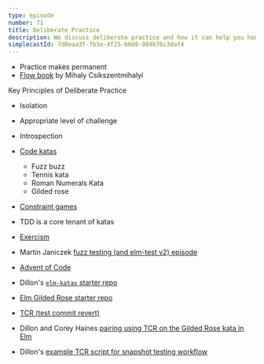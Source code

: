 ```yaml
---
type: episode
number: 71
title: Deliberate Practice
description: We discuss deliberate practice and how it can help you hone your craft, and make you even better at using Opaque Types.
simplecastId: 7d0eaa3f-fb3e-4f25-b0d8-904b76c3daf4
---
```


- Practice makes permanent
- [Flow book](https://www.amazon.com/Flow-Psychology-Experience-Perennial-Classics/dp/0061339202) by Mihaly Csikszentmihalyi

Key Principles of Deliberate Practice

- Isolation
- Appropriate level of challenge
- Introspection

- [Code katas](https://incrementalelm.com/kata)
  - Fuzz buzz
  - Tennis kata
  - Roman Numerals Kata
  - Gilded rose
- [Constraint games](https://rchavarria.github.io/blog/2017/07/07/coding-dojo/#constraint-games)
- TDD is a core tenant of katas
- [Exercism](https://exercism.org/)
- Martin Janiczek [fuzz testing (and elm-test v2) episode](https://elm-radio.com/episode/elm-test-v2)
- [Advent of Code](https://adventofcode.com/)
- Dillon's [`elm-katas` starter repo](https://github.com/dillonkearns/elm-katas)
- [Elm Gilded Rose starter repo](https://github.com/dillonkearns/elm-gilded-rose-kata)
- [TCR (test commit revert)](https://incrementalelm.com/tcr/)
- Dillon and Corey Haines [pairing using TCR on the Gilded Rose kata in Elm](https://www.youtube.com/watch?v=rOJ4AfJ0ZdM)
- Dillon's [example TCR script for snapshot testing workflow](https://github.com/dillonkearns/elm-snapshot-test/blob/master/update-snapshot-or-revert.scpt)
